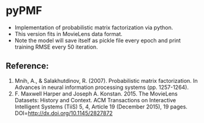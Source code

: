 pyPMF
=====
- Implementation of probabilistic matrix factorization via python.
- This version fits in MovieLens data format.
- Note the model will save itself as pickle file every epoch and print training RMSE every 50 iteration.



Reference:
----------
1. Mnih, A., & Salakhutdinov, R. (2007). Probabilistic matrix factorization. In Advances in neural information processing systems (pp. 1257-1264).  
2. F. Maxwell Harper and Joseph A. Konstan. 2015. The MovieLens Datasets: History
and Context. ACM Transactions on Interactive Intelligent Systems (TiiS) 5, 4,
Article 19 (December 2015), 19 pages. DOI=http://dx.doi.org/10.1145/2827872
